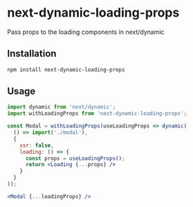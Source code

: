 # next-dynamic-loading-props
Pass props to the loading components in next/dynamic

## Installation

```sh
npm install next-dynamic-loading-props
```

## Usage

```jsx
import dynamic from 'next/dynamic';
import withLoadingProps from 'next-dynamic-loading-props';

const Modal = withLoadingProps(useLoadingProps => dynamic(
  () => import('./modal'),
  {
    ssr: false,
    loading: () => {
      const props = useLoadingProps();
      return <Loading {...props} />
    }
  }
));

<Modal {...loadingProps} />
```
